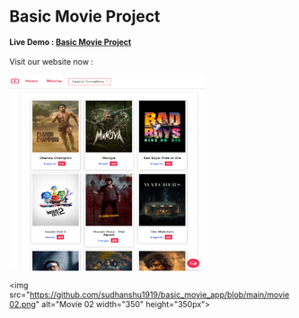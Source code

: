 # Basic Movie Project

<h4> Live Demo : <a href="https://basic-movie-app.onrender.com/"> Basic Movie Project </a></h4>


 Visit our website now :

<img src="https://github.com/sudhanshu1919/basic_movie_app/blob/main/movie01.png" alt="Movie 01" width="350" height="350px">

<img src="https://github.com/sudhanshu1919/basic_movie_app/blob/main/movie02.png" alt="Movie 02 width="350" height="350px">


